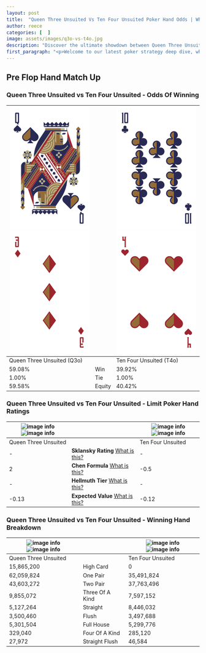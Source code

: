 ```yaml
---
layout: post
title:  "Queen Three Unsuited Vs Ten Four Unsuited Poker Hand Odds | Which Is The Better Hand In Poker? A Complete Guide"
author: reece
categories: [  ]
image: assets/images/q3o-vs-t4o.jpg
description: "Discover the ultimate showdown between Queen Three Unsuited and Ten Four Unsuited in poker! Uncover the odds, strategies, and scenarios where one hand triumphs over the other. Get ready to up your poker game with this thrilling analysis."
first_paragraph: "<p>Welcome to our latest poker strategy deep dive, where we're pitting two distinct hands against each other in a high-stakes showdown: Queen Three Unsuited vs Ten Four Unsuited.</p><p>In the dynamic world of poker, every decision counts, and knowing which hand holds the upper hand is key to your success at the table.</p><p>In this article, we'll dissect these two hands, explore the scenarios where one dominates the other, and equip you with the knowledge to make strategic choices that can tip the odds in your favor.</p><p>Get ready to unravel the intriguing dynamics of these poker hands and elevate your game to new heights.</p>"
---
```




[comment]: # (sp0)

## Pre Flop Hand Match Up

<div class="table hand-ratings" markdown="1"> 



### Queen Three Unsuited vs Ten Four Unsuited - Odds Of Winning


    
| ![image info](assets/images/hand1/q.png) ![image info](assets/images/hand1/3o.png) |  | ![image info](assets/images/hand2/t.png) ![image info](assets/images/hand2/4o.png) |
| -------- | -------- | -------- |
| Queen Three Unsuited (Q3o) |  | Ten Four Unsuited (T4o) |
| 59.08% | Win | 39.92% |
| 1.00% | Tie | 1.00% |
| 59.58% | Equity | 40.42% |




[comment]: # (sp1)



### Queen Three Unsuited vs Ten Four Unsuited - Limit Poker Hand Ratings


    
| ![image info](https://www.riverpairs.com/assets/images/hand1/q.png) ![image info](https://www.riverpairs.com/assets/images/hand1/3o.png) |  | ![image info](https://www.riverpairs.com/assets/images/hand2/t.png) ![image info](https://www.riverpairs.com/assets/images/hand2/4o.png) |
| -------- | -------- | -------- |
| Queen Three Unsuited |  | Ten Four Unsuited |
| - | **Sklansky Rating** [What is this?](/sklansky-rating-explained) | - |
| 2 | **Chen Formula** [What is this?](/chen-formula-explained) | -0.5 |
| - | **Hellmuth Tier** [What is this?](/Hellmuth-tier-explained) | - |
| -0.13 | **Expected Value** [What is this?](/expected-value-explained) | -0.12 |




[comment]: # (sp2)



### Queen Three Unsuited vs Ten Four Unsuited - Winning Hand Breakdown


    
| ![image info](https://www.riverpairs.com/assets/images/hand1/q.png) ![image info](https://www.riverpairs.com/assets/images/hand1/3o.png) |  | ![image info](https://www.riverpairs.com/assets/images/hand2/t.png) ![image info](https://www.riverpairs.com/assets/images/hand2/4o.png) |
| -------- | -------- | -------- |
| Queen Three Unsuited |  | Ten Four Unsuited |
| 15,865,200 | High Card | 0 |
| 62,059,824 | One Pair | 35,491,824 |
| 43,603,272 | Two Pair | 37,763,496 |
| 9,855,072 | Three Of A Kind | 7,597,152 |
| 5,127,264 | Straight | 8,446,032 |
| 3,500,460 | Flush | 3,497,688 |
| 5,301,504 | Full House | 5,299,776 |
| 329,040 | Four Of A Kind | 285,120 |
| 27,972 | Straight Flush | 46,584 |




[comment]: # (sp3)



</div>

[comment]: # (sp4)



[comment]: # (sp5)

